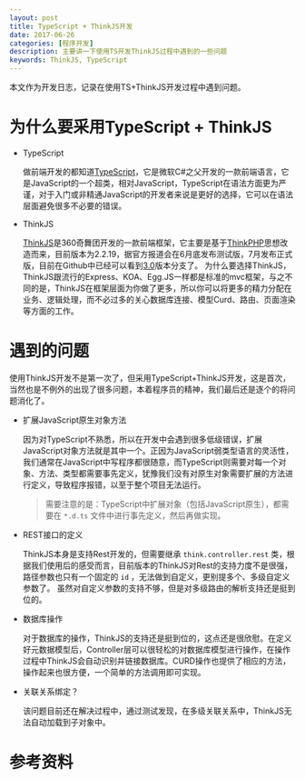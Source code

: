 ```yaml
---
layout: post
title: TypeScript + ThinkJS开发
date: 2017-06-26
categories: [程序开发]
description: 主要讲一下使用TS开发ThinkJS过程中遇到的一些问题
keywords: ThinkJS, TypeScript
---
```



本文作为开发日志，记录在使用TS+ThinkJS开发过程中遇到问题。

# 为什么要采用TypeScript + ThinkJS

* TypeScript

    做前端开发的都知道[TypeScript](http://www.typescriptlang.org)，它是微软C#之父开发的一款前端语言，它是JavaScript的一个超类，相对JavaScript，TypeScript在语法方面更为严谨，对于入门或非精通JavaScript的开发者来说是更好的选择，它可以在语法层面避免很多不必要的错误。

* ThinkJS

    [ThinkJS](http://thinkjs.org)是360奇舞团开发的一款前端框架，它主要是基于[ThinkPHP](http://www.thinkphp.cn)思想改造而来，目前版本为2.2.19，据官方报道会在6月底发布测试版，7月发布正式版，目前在Github中已经可以看到[3.0](https://github.com/thinkjs/thinkjs/tree/3.0)版本分支了。
    为什么要选择ThinkJS，ThinkJS跟流行的Express、KOA、Egg.JS一样都是标准的mvc框架，与之不同的是，ThinkJS在框架层面为你做了更多，所以你可以将更多的精力分配在业务、逻辑处理，而不必过多的关心数据库连接、模型Curd、路由、页面渲染等方面的工作。

# 遇到的问题

使用ThinkJS开发不是第一次了，但采用TypeScript+ThinkJS开发，这是首次，当然也是不例外的出现了很多问题，本着程序员的精神，我们最后还是逐个的将问题消化了。

* 扩展JavaScript原生对象方法

    因为对TypeScript不熟悉，所以在开发中会遇到很多低级错误，扩展JavaScript对象方法就是其中一个。正因为JavaScript弱类型语言的灵活性，我们通常在JavaScript中写程序都很随意，而TypeScript则需要对每一个对象、方法、类型都需要事先定义，犹豫我们没有对原生对象需要扩展的方法进行定义，导致程序报错，以至于整个项目无法运行。
    > 需要注意的是：TypeScript中扩展对象（包括JavaScript原生），都需要在 `*.d.ts` 文件中进行事先定义，然后再做实现。

* REST接口的定义

    ThinkJS本身是支持Rest开发的，但需要继承 `think.controller.rest` 类，根据我们使用后的感受而言，目前版本的ThinkJS对Rest的支持力度不是很强，路径参数也只有一个固定的 `id` ，无法做到自定义，更别提多个、多级自定义参数了。
    虽然对自定义参数的支持不够，但是对多级路由的解析支持还是挺到位的。

* 数据库操作

    对于数据库的操作，ThinkJS的支持还是挺到位的，这点还是很欣慰。在定义好元数据模型后，Controller层可以很轻松的对数据库模型进行操作，在操作过程中ThinkJS会自动识别并链接数据库。CURD操作也提供了相应的方法，操作起来也很方便，一个简单的方法调用即可实现。

* 关联关系绑定？

    该问题目前还在解决过程中，通过测试发现，在多级关联关系中，ThinkJS无法自动加载到子对象中。

# 参考资料



